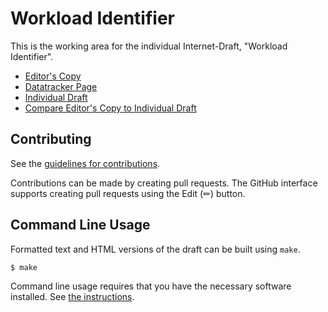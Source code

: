 <!-- regenerate: on (set to off if you edit this file) -->

# Workload Identifier

This is the working area for the individual Internet-Draft, "Workload Identifier".

* [Editor's Copy](https://yaroslavros.github.io/wimse-identifier/#go.draft-rosomakho-wimse-identifier.html)
* [Datatracker Page](https://datatracker.ietf.org/doc/draft-rosomakho-wimse-identifier)
* [Individual Draft](https://datatracker.ietf.org/doc/html/draft-rosomakho-wimse-identifier)
* [Compare Editor's Copy to Individual Draft](https://yaroslavros.github.io/wimse-identifier/#go.draft-rosomakho-wimse-identifier.diff)


## Contributing

See the
[guidelines for contributions](https://github.com/yaroslavros/wimse-identifier/blob/main/CONTRIBUTING.md).

Contributions can be made by creating pull requests.
The GitHub interface supports creating pull requests using the Edit (✏) button.


## Command Line Usage

Formatted text and HTML versions of the draft can be built using `make`.

```sh
$ make
```

Command line usage requires that you have the necessary software installed.  See
[the instructions](https://github.com/martinthomson/i-d-template/blob/main/doc/SETUP.md).

